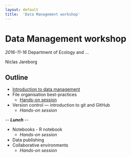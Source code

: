 ```yaml
---
layout: default
title:  'Data Management workshop'
---
```


# Data Management workshop
_2016-11-16_
Department of Ecology and ...

Niclas Jareborg

## Outline

- [Introduction to data management](slides/Data_Management_slides.html#4)
- File organisation best-practices
    - [Hands-on session](exercises/1-organization.md)
- Version control — introduction to git and GitHub
    - <em>Hands-on session</em>

<div class="centered">
-- <b><em>Lunch</em></b> --
</div>

- Notebooks - R notebook
    - <em>Hands-on session</em>
- Data publishing
- Collaborative environments
    - <em>Hands-on session</em>
